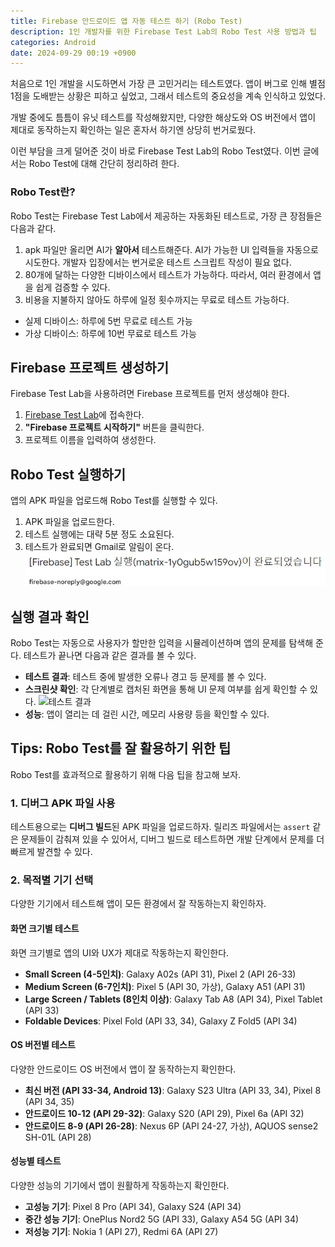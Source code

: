 ```yaml
---
title: Firebase 안드로이드 앱 자동 테스트 하기 (Robo Test)
description: 1인 개발자를 위한 Firebase Test Lab의 Robo Test 사용 방법과 팁
categories: Android
date: 2024-09-29 00:19 +0900
---
```

처음으로 1인 개발을 시도하면서 가장 큰 고민거리는 테스트였다. 앱이 버그로 인해 별점 1점을 도배받는 상황은 피하고 싶었고, 그래서 테스트의 중요성을 계속 인식하고 있었다.


개발 중에도 틈틈이 유닛 테스트를 작성해왔지만, 다양한 해상도와 OS 버전에서 앱이 제대로 동작하는지 확인하는 일은 혼자서 하기엔 상당히 번거로웠다.


이런 부담을 크게 덜어준 것이 바로 Firebase Test Lab의 Robo Test였다. 이번 글에서는 Robo Test에 대해 간단히 정리하려 한다.


### Robo Test란?

Robo Test는 Firebase Test Lab에서 제공하는 자동화된 테스트로, 가장 큰 장점들은 다음과 같다.

1. apk 파일만 올리면 AI가 **알아서** 테스트해준다.  AI가 가능한 UI 입력들을 자동으로 시도한다. 개발자 입장에서는 번거로운 테스트 스크립트 작성이 필요 없다.
2. 80개에 달하는 다양한 디바이스에서 테스트가 가능하다. 따라서, 여러 환경에서 앱을 쉽게 검증할 수 있다.
3. 비용을 지불하지 않아도 하루에 일정 횟수까지는 무료로 테스트 가능하다.
  - 실제 디바이스: 하루에 5번 무료로 테스트 가능
  - 가상 디바이스: 하루에 10번 무료로 테스트 가능


## Firebase 프로젝트 생성하기

Firebase Test Lab을 사용하려면 Firebase 프로젝트를 먼저 생성해야 한다.

1. [Firebase Test Lab](https://console.firebase.google.com/project/_/testlab)에 접속한다.
2. **"Firebase 프로젝트 시작하기"** 버튼을 클릭한다.
3. 프로젝트 이름을 입력하여 생성한다.


## Robo Test 실행하기

앱의 APK 파일을 업로드해 Robo Test를 실행할 수 있다.

1. APK 파일을 업로드한다.
2. 테스트 실행에는 대략 5분 정도 소요된다.
3. 테스트가 완료되면 Gmail로 알림이 온다.
   ![완료 이메일](/assets/img/robo_test/email.webp)


## 실행 결과 확인

Robo Test는 자동으로 사용자가 할만한 입력을 시뮬레이션하며 앱의 문제를 탐색해 준다. 테스트가 끝나면 다음과 같은 결과를 볼 수 있다.

- **테스트 결과**: 테스트 중에 발생한 오류나 경고 등 문제를 볼 수 있다.
- **스크린샷 확인**: 각 단계별로 캡처된 화면을 통해 UI 문제 여부를 쉽게 확인할 수 있다.
   ![테스트 결과](/assets/img/robo_test/robo_test.webp)
- **성능**: 앱이 열리는 데 걸린 시간, 메모리 사용량 등을 확인할 수 있다.


## Tips: Robo Test를 잘 활용하기 위한 팁

Robo Test를 효과적으로 활용하기 위해 다음 팁을 참고해 보자.

### 1. 디버그 APK 파일 사용
테스트용으로는 **디버그 빌드**된 APK 파일을 업로드하자. 릴리즈 파일에서는 `assert` 같은 문제들이 감춰져 있을 수 있어서, 디버그 빌드로 테스트하면 개발 단계에서 문제를 더 빠르게 발견할 수 있다.

### 2. 목적별 기기 선택
다양한 기기에서 테스트해 앱이 모든 환경에서 잘 작동하는지 확인하자.

#### 화면 크기별 테스트
화면 크기별로 앱의 UI와 UX가 제대로 작동하는지 확인한다.

- **Small Screen (4-5인치)**: Galaxy A02s (API 31), Pixel 2 (API 26-33)
- **Medium Screen (6-7인치)**: Pixel 5 (API 30, 가상), Galaxy A51 (API 31)
- **Large Screen / Tablets (8인치 이상)**: Galaxy Tab A8 (API 34), Pixel Tablet (API 33)
- **Foldable Devices**: Pixel Fold (API 33, 34), Galaxy Z Fold5 (API 34)

#### OS 버전별 테스트
다양한 안드로이드 OS 버전에서 앱이 잘 동작하는지 확인한다.

- **최신 버전 (API 33-34, Android 13)**: Galaxy S23 Ultra (API 33, 34), Pixel 8 (API 34, 35)
- **안드로이드 10-12 (API 29-32)**: Galaxy S20 (API 29), Pixel 6a (API 32)
- **안드로이드 8-9 (API 26-28)**: Nexus 6P (API 24-27, 가상), AQUOS sense2 SH-01L (API 28)

#### 성능별 테스트
다양한 성능의 기기에서 앱이 원활하게 작동하는지 확인한다.

- **고성능 기기**: Pixel 8 Pro (API 34), Galaxy S24 (API 34)
- **중간 성능 기기**: OnePlus Nord2 5G (API 33), Galaxy A54 5G (API 34)
- **저성능 기기**: Nokia 1 (API 27), Redmi 6A (API 27)
